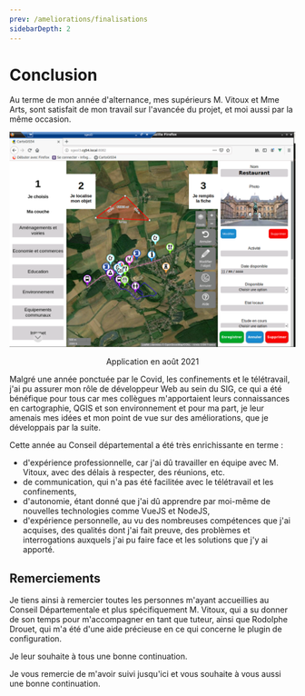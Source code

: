 ```yaml
---
prev: /ameliorations/finalisations
sidebarDepth: 2
---
```


# Conclusion
Au terme de mon année d'alternance, mes supérieurs M. Vitoux et Mme Arts, sont satisfait de mon travail sur l'avancée du projet, et moi aussi par la même occasion.

![application finale](../assets/img/demo_application.png)
<p style="text-align:center;">Application en août 2021</p>

Malgré une année ponctuée par le Covid, les confinements et le télétravail, j'ai pu assurer mon rôle de développeur Web au sein du SIG, ce qui a été bénéfique pour tous car mes collègues m'apportaient leurs connaissances en cartographie, QGIS et son environnement et pour ma part, je leur amenais mes idées et mon point de vue sur des améliorations, que je développais par la suite.

Cette année au Conseil départemental a été très enrichissante en terme :
- d'expérience professionnelle, car j'ai dû travailler en équipe avec M. Vitoux, avec des délais à respecter, des réunions, etc.
- de communication, qui n'a pas été facilitée avec le télétravail et les confinements, 
- d'autonomie, étant donné que j'ai dû apprendre par moi-même de nouvelles technologies comme VueJS et NodeJS,
- d'expérience personnelle, au vu des nombreuses compétences que j'ai acquises, des qualités dont j'ai fait preuve, des problèmes et interrogations auxquels j'ai pu faire face et les solutions que j'y ai apporté. 

## Remerciements
Je tiens ainsi à remercier toutes les personnes m'ayant accueillies au Conseil Départementale et plus spécifiquement M. Vitoux, qui a su donner de son temps pour m'accompagner en tant que tuteur, ainsi que Rodolphe Drouet, qui m'a été d'une aide précieuse en ce qui concerne le plugin de configuration. 

Je leur souhaite à tous une bonne continuation.

Je vous remercie de m'avoir suivi jusqu'ici et vous souhaite à vous aussi une bonne continuation.

